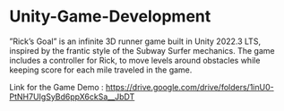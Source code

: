 # Unity-Game-Development
”Rick’s Goal” is an infinite 3D runner game built in Unity 2022.3 LTS, inspired by the frantic style of the Subway Surfer mechanics. The game includes a controller for Rick, to move levels around obstacles while keeping score for each mile traveled in the game.

Link for the Game Demo : https://drive.google.com/drive/folders/1inU0-PtNH7UIgSyBd6ppX6ckSa__JbDT
